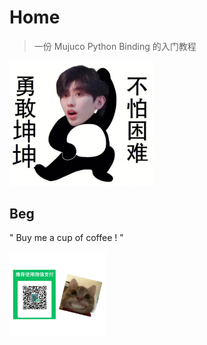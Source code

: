 # Home

>  一份 Mujuco Python Binding 的入门教程







<img src="docs/_media/brave_kun.png" style="zoom: 30%;" />



## Beg

" Buy me a cup of coffee ! "



<img src="docs/_media/beg.jpg" style="zoom:15%;" />
